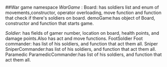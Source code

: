 ##War game
namespace *WarGame* :
  Board: has soldiers list and enum of movements,constructor, operator overloading, move function and function that check if there's                soldiers on board.
  demoGame:has object of Board, constructor and function that starts game.
 
*Soldier*: has fields of gamer number, location on board, health points, and damage points.Also has act and move functions.
  FootSoldier
    Foot commander: has list of his soldiers, and function that act them all.
  Sniper
    SniperCommander:has list of his soldiers, and function that act them all.
  Paramedic
    ParamedicCommander:has list of his soldiers, and function that act them all.
  
